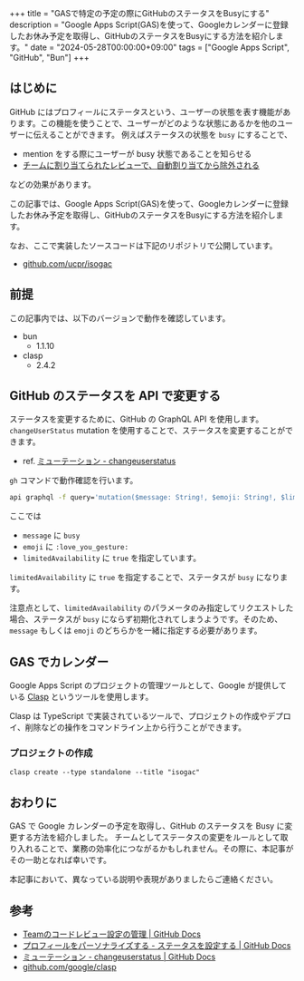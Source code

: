 +++
title = "GASで特定の予定の際にGitHubのステータスをBusyにする"
description = "Google Apps Script(GAS)を使って、Googleカレンダーに登録したお休み予定を取得し、GitHubのステータスをBusyにする方法を紹介します。"
date = "2024-05-28T00:00:00+09:00"
tags = ["Google Apps Script", "GitHub", "Bun"]
+++

## はじめに

GitHub にはプロフィールにステータスという、ユーザーの状態を表す機能があります。この機能を使うことで、ユーザーがどのような状態にあるかを他のユーザーに伝えることができます。
例えばステータスの状態を `busy` にすることで、

- mention をする際にユーザーが busy 状態であることを知らせる
- [チームに割り当てられたレビューで、自動割り当てから除外される][0]

などの効果があります。

この記事では、Google Apps Script(GAS)を使って、Googleカレンダーに登録したお休み予定を取得し、GitHubのステータスをBusyにする方法を紹介します。

なお、ここで実装したソースコードは下記のリポジトリで公開しています。

- [github.com/ucpr/isogac][4]

## 前提

この記事内では、以下のバージョンで動作を確認しています。

- bun
  - 1.1.10
- clasp
  - 2.4.2

## GitHub のステータスを API で変更する

ステータスを変更するために、GitHub の GraphQL API を使用します。
`changeUserStatus` mutation を使用することで、ステータスを変更することができます。

- ref. [ミューテーション - changeuserstatus][2]

`gh` コマンドで動作確認を行います。

```bash
api graphql -f query='mutation($message: String!, $emoji: String!, $limitedAvailability: Boolean!) { changeUserStatus(input: { message: $message, emoji: $emoji, limitedAvailability: $limitedAvailability }) { status { message emoji indicatesLimitedAvailability } } }' -f message='busy' -f emoji=':love_you_gesture:' -F limitedAvailability=true
```

ここでは 
- `message` に `busy`
- `emoji` に `:love_you_gesture:`
- `limitedAvailability` に `true`
を指定しています。

`limitedAvailability` に `true` を指定することで、ステータスが `busy` になります。

注意点として、`limitedAvailability` のパラメータのみ指定してリクエストした場合、ステータスが `busy` にならず初期化されてしまうようです。そのため、 `message` もしくは `emoji` のどちらかを一緒に指定する必要があります。

## GAS でカレンダー

Google Apps Script のプロジェクトの管理ツールとして、Google が提供している [Clasp][3] というツールを使用します。

Clasp は TypeScript で実装されているツールで、プロジェクトの作成やデプロイ、削除などの操作をコマンドライン上から行うことができます。

### プロジェクトの作成

```
clasp create --type standalone --title "isogac"
```

## おわりに

GAS で Google カレンダーの予定を取得し、GitHub のステータスを Busy に変更する方法を紹介しました。
チームとしてステータスの変更をルールとして取り入れることで、業務の効率化につながるかもしれません。その際に、本記事がその一助となれば幸いです。

本記事において、異なっている説明や表現がありましたらご連絡ください。

## 参考

- [Teamのコードレビュー設定の管理 | GitHub Docs][0]
- [プロフィールをパーソナライズする - ステータスを設定する | GitHub Docs][1]
- [ミューテーション - changeuserstatus | GitHub Docs][2]
- [github.com/google/clasp][3]

[0]: https://docs.github.com/ja/organizations/organizing-members-into-teams/managing-code-review-settings-for-your-team
[1]: https://docs.github.com/ja/account-and-profile/setting-up-and-managing-your-github-profile/customizing-your-profile/personalizing-your-profile#setting-a-status
[2]: https://docs.github.com/ja/graphql/reference/mutations#changeuserstatus
[3]: https://github.com/google/clasp
[4]: https://github.com/ucpr/isogac
